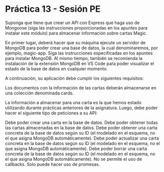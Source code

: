 # Práctica 13 - Sesión PE

Suponga que tiene que crear un API con Express que haga uso de Mongoose (siga las instrucciones proporcionadas en los apuntes para instalar este módulo) para almacenar información sobre cartas Magic.

En primer lugar, deberá hacer que su máquina ejecute un servidor de MongoDB para poder crear una base de datos, la cual denominaremos, por ejemplo, magic-app. Siga las instrucciones especificadas en los apuntes para instalar MongoDB. Al mismo tiempo, también se recomienda la instalación de la extensión MongoDB en VS Code para poder visualizar el estado de la base de datos en cualquier momento.

A continuación, su aplicación debe cumplir los siguientes requisitos:

Los documentos con la información de las cartas deberán almacenarse en una colección denominada cards.

La información a almacenar para una carta es la que hemos estado utilizando durante prácticas anteriores de la asignatura. Luego, debe poder hacer el siguiente tipo de peticiones a su API:

Debe poder crear una carta en la base de datos.
Debe poder obtener todas las cartas almacenadas en la base de datos.
Debe poder obtener una carta concreta de la base de datos según su ID (el modelado en el esquema, no el que asigna MongoDB automáticamente).
Debe poder actualizar una carta concreta en la base de datos según su ID (el modelado en el esquema, no el que asigna MongoDB automáticamente).
Debe poder borrar una carta concreta de la base de datos según su ID (el modelado en el esquema, no el que asigna MongoDB automáticamente).
No se permite el uso de callbacks. Solo puede hacer uso de promesas.